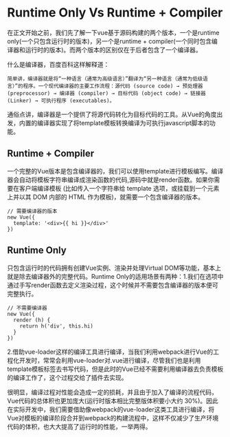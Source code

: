 # Runtime Only Vs Runtime + Compiler

在正文开始之前，我们先了解一下vue基于源码构建的两个版本，一个是runtime only(一个只包含运行时的版本)，另一个是runtime + compiler(一个同时包含编译器和运行时的版本)。而两个版本的区别仅在于后者包含了一个编译器。

什么是编译器，百度百科这样解释道：

```
简单讲，编译器就是将“一种语言（通常为高级语言）”翻译为“另一种语言（通常为低级语言）”的程序。一个现代编译器的主要工作流程：源代码 (source code) → 预处理器 (preprocessor) → 编译器 (compiler) → 目标代码 (object code) → 链接器 (Linker) → 可执行程序 (executables)。
```

通俗点讲，编译器是一个提供了将源代码转化为目标代码的工具。从Vue的角度出发，内置的编译器实现了将template模板转换编译为可执行javascript脚本的功能。

## Runtime + Compiler
一个完整的Vue版本是包含编译器的，我们可以使用template进行模板编写。编译器会自动将模板字符串编译成渲染函数的代码,源码中就是render函数。如果你需要在客户端编译模板 (比如传入一个字符串给 template 选项，或挂载到一个元素上并以其 DOM 内部的 HTML 作为模板)，就需要一个包含编译器的版本。

```
// 需要编译器的版本
new Vue({
  template: '<div>{{ hi }}</div>'
})
```

## Runtime Only
只包含运行时的代码拥有创建Vue实例、渲染并处理Virtual DOM等功能，基本上就是除去编译器外的完整代码。Runtime Only的适用场景有两种：1.我们在选项中通过手写render函数去定义渲染过程，这个时候并不需要包含编译器的版本便可完整执行。

```
// 不需要编译器
new Vue({
  render (h) {
    return h('div', this.hi)
  }
})
```

2.借助vue-loader这样的编译工具进行编译，当我们利用webpack进行Vue的工程化开发时，常常会利用vue-loader对.vue进行编译，尽管我们也是利用template模板标签去书写代码，但是此时的Vue已经不需要利用编译器去负责模板的编译工作了，这个过程交给了插件去实现。

很明显，编译过程对性能会造成一定的损耗，并且由于加入了编译的流程代码，Vue代码的总体积也更加庞大(运行时版本相比完整版体积要小大约 30%)。因此在实际开发中，我们需要借助像webpack的vue-loader这类工具进行编译，将Vue对模板的编译阶段合并到webpack的构建流程中，这样不仅减少了生产环境代码的体积，也大大提高了运行时的性能，一举两得。
